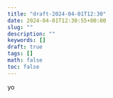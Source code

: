 ```yaml
---
title: "draft-2024-04-01T12:30"
date: 2024-04-01T12:30:55+00:00
slug: ""
description: ""
keywords: []
draft: true
tags: []
math: false
toc: false
---
```


yo

